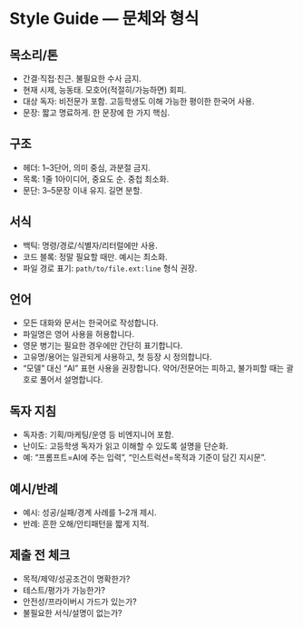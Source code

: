 # Style Guide — 문체와 형식

## 목소리/톤
- 간결·직접·친근. 불필요한 수사 금지.
- 현재 시제, 능동태. 모호어(적절히/가능하면) 회피.
 - 대상 독자: 비전문가 포함. 고등학생도 이해 가능한 평이한 한국어 사용.
 - 문장: 짧고 명료하게. 한 문장에 한 가지 핵심.

## 구조
- 헤더: 1–3단어, 의미 중심, 과분절 금지.
- 목록: 1줄 1아이디어, 중요도 순. 중첩 최소화.
- 문단: 3–5문장 이내 유지. 길면 분할.

## 서식
- 백틱: 명령/경로/식별자/리터럴에만 사용.
- 코드 블록: 정말 필요할 때만. 예시는 최소화.
- 파일 경로 표기: `path/to/file.ext:line` 형식 권장.

## 언어
- 모든 대화와 문서는 한국어로 작성합니다.
- 파일명은 영어 사용을 허용합니다.
- 영문 병기는 필요한 경우에만 간단히 표기합니다.
- 고유명/용어는 일관되게 사용하고, 첫 등장 시 정의합니다.
 - “모델” 대신 “AI” 표현 사용을 권장합니다. 약어/전문어는 피하고, 불가피할 때는 괄호로 풀어서 설명합니다.

## 독자 지침
- 독자층: 기획/마케팅/운영 등 비엔지니어 포함.
- 난이도: 고등학생 독자가 읽고 이해할 수 있도록 설명을 단순화.
- 예: “프롬프트=AI에 주는 입력”, “인스트럭션=목적과 기준이 담긴 지시문”.

## 예시/반례
- 예시: 성공/실패/경계 사례를 1–2개 제시.
- 반례: 흔한 오해/안티패턴을 짧게 지적.

## 제출 전 체크
- 목적/제약/성공조건이 명확한가?
- 테스트/평가가 가능한가?
- 안전성/프라이버시 가드가 있는가?
- 불필요한 서식/설명이 없는가?
